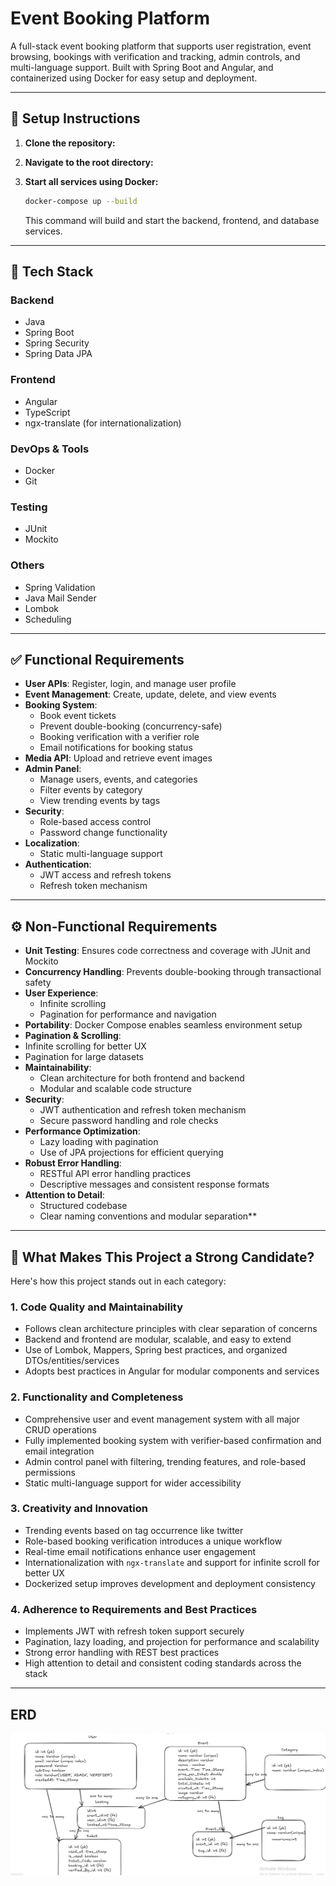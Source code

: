 
# Event Booking Platform

A full-stack event booking platform that supports user registration, event browsing, bookings with verification and tracking, admin controls, and multi-language support. Built with Spring Boot and Angular, and containerized using Docker for easy setup and deployment.

---

## 🚀 Setup Instructions

1. **Clone the repository:**



2. **Navigate to the root directory:**



3. **Start all services using Docker:**

   ```bash
   docker-compose up --build
   ```

   This command will build and start the backend, frontend, and database services.

---

## 🧰 Tech Stack

### Backend
- Java
- Spring Boot
- Spring Security
- Spring Data JPA

### Frontend
- Angular
- TypeScript
- ngx-translate (for internationalization)

### DevOps & Tools
- Docker
- Git

### Testing
- JUnit
- Mockito
### Others
- Spring Validation
- Java Mail Sender
- Lombok
- Scheduling

---

## ✅ Functional Requirements

- **User APIs**: Register, login, and manage user profile
- **Event Management**: Create, update, delete, and view events
- **Booking System**:
  - Book event tickets
  - Prevent double-booking (concurrency-safe)
  - Booking verification with a verifier role
  - Email notifications for booking status
- **Media API**: Upload and retrieve event images
- **Admin Panel**:
  - Manage users, events, and categories
  - Filter events by category
  - View trending events by tags
- **Security**:
  - Role-based access control
  - Password change functionality
- **Localization**:
  - Static multi-language support
- **Authentication**:
  - JWT access and refresh tokens
  - Refresh token mechanism


---

## ⚙️ Non-Functional Requirements

- **Unit Testing**: Ensures code correctness and coverage with JUnit and Mockito
- **Concurrency Handling**: Prevents double-booking through transactional safety
- **User Experience**:
  - Infinite scrolling
  - Pagination for performance and navigation
- **Portability**: Docker Compose enables seamless environment setup
-  **Pagination & Scrolling**:
  - Infinite scrolling for better UX
  - Pagination for large datasets
- **Maintainability**:
  - Clean architecture for both frontend and backend
  - Modular and scalable code structure
- **Security**:
  - JWT authentication and refresh token mechanism
  - Secure password handling and role checks
- **Performance Optimization**:
  - Lazy loading with pagination 
  - Use of JPA projections for efficient querying
- **Robust Error Handling**:
  - RESTful API error handling practices
  - Descriptive messages and consistent response formats
- **Attention to Detail**:
  - Structured codebase
  - Clear naming conventions and modular separation** 

---

## 🌟 What Makes This Project a Strong Candidate?

 Here's how this project stands out in each category:

### 1. Code Quality and Maintainability
- Follows clean architecture principles with clear separation of concerns
- Backend and frontend are modular, scalable, and easy to extend
- Use of Lombok, Mappers, Spring best practices, and organized DTOs/entities/services
- Adopts best practices in Angular for modular components and services

### 2. Functionality and Completeness
- Comprehensive user and event management system with all major CRUD operations
- Fully implemented booking system with verifier-based confirmation and email integration
- Admin control panel with filtering, trending features, and role-based permissions
- Static multi-language support for wider accessibility

### 3. Creativity and Innovation
- Trending events based on tag occurrence like twitter
- Role-based booking verification introduces a unique workflow
- Real-time email notifications enhance user engagement
- Internationalization with `ngx-translate` and support for infinite scroll for better UX
- Dockerized setup improves development and deployment consistency

### 4. Adherence to Requirements and Best Practices
- Implements JWT with refresh token support securely
- Pagination, lazy loading, and projection for performance and scalability
- Strong error handling with REST best practices
- High attention to detail and consistent coding standards across the stack

---

## ERD
<p align="center">
  <img src="./ERD.png" alt="ERD Diagram" width="600"/>
</p>

